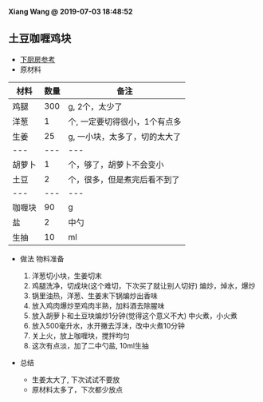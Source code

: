 **Xiang Wang @ 2019-07-03 18:48:52**


## 土豆咖喱鸡块
* [下厨房参考](https://www.meishij.net/zuofa/tudougaliji_2.html)
* 原材料

材料|数量|备注
---|---|---
鸡腿|300|g, 2个，太少了
洋葱|1|个, 一定要切得很小，1个有点多
生姜|25|g, 一小块，太多了，切的太大了
---|---|---
胡萝卜|1|个，够了，胡萝卜不会变小
土豆|2|个，很多，但是煮完后看不到了
---|---|---
咖喱块|90|g
盐|2|中勺
生抽|10|ml

* 做法
    物料准备
    1. 洋葱切小块，生姜切末
    2. 鸡腿洗净，切成块(这个难切，下次买了就让别人切好)
    煸炒，焯水，爆炒
    3. 锅里油热，洋葱、生姜末下锅煸炒出香味
    4. 放入鸡肉爆炒至鸡肉半熟，加料酒去除腥味
    4. 放入胡萝卜和土豆块煸炒1分钟(觉得这个意义不大)
    中火煮，小火煮
    5. 放入500毫升水，水开撇去浮沫，改中火煮10分钟
    6. 关上火，放上咖喱块，搅拌均匀
    7. 这次有点淡，加了二中勺盐, 10ml生抽

* 总结
    * 生姜太大了, 下次试试不要放
    * 原材料太多了，下次都少放点
